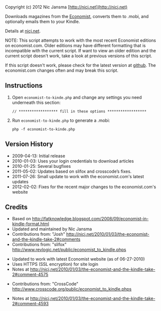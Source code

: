 ﻿Copyright (c) 2012 Nic Jansma
[http://nicj.net](http://nicj.net)

Downloads magazines from the [Economist](http://economist.com), converts them to .mobi, and optionally emails them to your Kindle.

Details at [nicj.net](http://nicj.net/2009/04/13/the-economist-and-the-kindle).

NOTE: This script attempts to work with the most recent Economist editions on economist.com.  Older editions may have different formatting that is incompatible with the current script.  If want to view an older edition and the current script doesn't work, take a look at previous versions of this script.

If this script doesn't work, please check for the latest version at [github](https://github.com/nicjansma/economist-to-kindle).  The economist.com changes often and may break this script.

Instructions
------------
1. Open `economist-to-kinde.php` and change any settings you need underneath this section:

    `// ****************** fill in these options ******************`

2. Run `economist-to-kinde.php` to generate a .mobi:

    `php -f economist-to-kinde.php`

Version History
---------------
* 2009-04-13: Initial release
* 2010-01-03: Uses your login credentials to download articles
* 2010-01-25: Several bugfixes
* 2011-05-02: Updates based on slifox and crosscode’s fixes.
* 2011-07-26: Small update to work with the economist.com's latest updates
* 2012-02-02: Fixes for the recent major changes to the economist.com's website

Credits
-------
* Based on http://fatknowledge.blogspot.com/2008/09/economist-in-kindle-format.html
* Updated and maintained by Nic Jansma
* Contributions from: "Josh" http://nicj.net/2010/01/03/the-economist-and-the-kindle-take-2#comments
* Contributions from: "slifox" http://www.revlogic.net/public/economist_to_kindle.phps
 - Updated to work with latest Economist website (as of 06-27-2010)
 - Uses HTTPS (SSL encryption) for site login
 - Notes at http://nicj.net/2010/01/03/the-economist-and-the-kindle-take-2#comment-4575
* Contributions from: "CrossCode" http://www.crosscode.org/public/economist_to_kindle.phps
 - Notes at http://nicj.net/2010/01/03/the-economist-and-the-kindle-take-2#comment-4593
